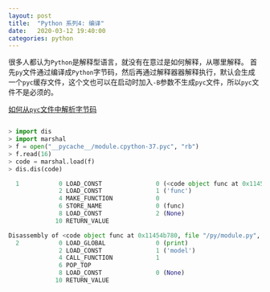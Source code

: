 ```yaml
---
layout: post
title:  "Python 系列4: 编译"
date:   2020-03-12 19:40:00
categories: python
---
```


很多人都认为`Python`是解释型语言，就没有在意过是如何解释，从哪里解释。 首先`py`文件通过编译成`Python`字节码，然后再通过解释器器解释执行，默认会生成一个`pyc`缓存文件，这个文也可以在启动时加入`-B`参数不生成`pyc`文件，所以`pyc`文件不是必须的。

[如何从`pyc`文件中解析字节码](https://stackoverflow.com/questions/32562163/how-can-i-understand-a-pyc-file-content)

```python

> import dis
> import marshal
> f = open("__pycache__/module.cpython-37.pyc", "rb")
> f.read(16)
> code = marshal.load(f)
> dis.dis(code)

  1           0 LOAD_CONST               0 (<code object func at 0x11454b780, file "/py/module.py", line 1>)
              2 LOAD_CONST               1 ('func')
              4 MAKE_FUNCTION            0
              6 STORE_NAME               0 (func)
              8 LOAD_CONST               2 (None)
             10 RETURN_VALUE

Disassembly of <code object func at 0x11454b780, file "/py/module.py", line 1>:
  2           0 LOAD_GLOBAL              0 (print)
              2 LOAD_CONST               1 ('model')
              4 CALL_FUNCTION            1
              6 POP_TOP
              8 LOAD_CONST               0 (None)
             10 RETURN_VALUE

```

